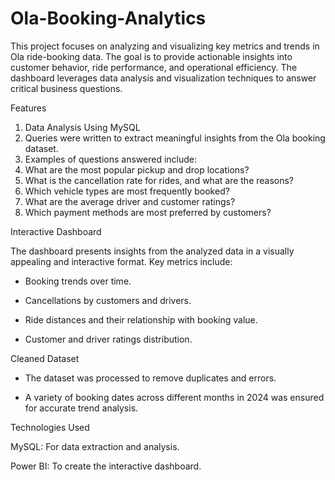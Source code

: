 # Ola-Booking-Analytics
This project focuses on analyzing and visualizing key metrics and trends in Ola ride-booking data. The goal is to provide actionable insights into customer behavior, ride performance, and operational efficiency. The dashboard leverages data analysis and visualization techniques to answer critical business questions.

Features

1. Data Analysis Using MySQL
2. Queries were written to extract meaningful insights from the Ola booking dataset.
3. Examples of questions answered include:
4. What are the most popular pickup and drop locations?
5. What is the cancellation rate for rides, and what are the reasons?
6. Which vehicle types are most frequently booked?
7. What are the average driver and customer ratings?
8. Which payment methods are most preferred by customers?

Interactive Dashboard

The dashboard presents insights from the analyzed data in a visually appealing and interactive format.
Key metrics include:

- Booking trends over time.
  
- Cancellations by customers and drivers.
  
- Ride distances and their relationship with booking value.

- Customer and driver ratings distribution.


Cleaned Dataset
- The dataset was processed to remove duplicates and errors.

- A variety of booking dates across different months in 2024 was ensured for accurate trend analysis.

Technologies Used

MySQL: For data extraction and analysis.

Power BI: To create the interactive dashboard.

